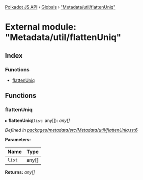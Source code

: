 [Polkadot JS API](../README.md) › [Globals](../globals.md) › ["Metadata/util/flattenUniq"](_metadata_util_flattenuniq_.md)

# External module: "Metadata/util/flattenUniq"

## Index

### Functions

* [flattenUniq](_metadata_util_flattenuniq_.md#flattenuniq)

## Functions

###  flattenUniq

▸ **flattenUniq**(`list`: any[]): *any[]*

*Defined in [packages/metadata/src/Metadata/util/flattenUniq.ts:6](https://github.com/polkadot-js/api/blob/762b16ea13/packages/metadata/src/Metadata/util/flattenUniq.ts#L6)*

**Parameters:**

Name | Type |
------ | ------ |
`list` | any[] |

**Returns:** *any[]*
